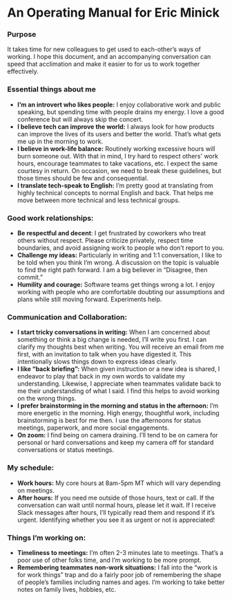 
# An Operating Manual for Eric Minick

### Purpose
It takes time for new colleagues to get used to each-other’s ways of working. I hope this document, and an accompanying conversation can speed that acclimation and make it easier to for us to work together effectively.

### Essential things about me
*	**I’m an introvert who likes people:** I enjoy collaborative work and public speaking, but spending time with people drains my energy. I love a good conference but will always skip the concert.
*	**I believe tech can improve the world:** I always look for how products can improve the lives of its users and better the world. That’s what gets me up in the morning to work.
* **I believe in work-life balance:** Routinely working excessive hours will burn someone out. With that in mind, I try hard to respect others' work hours, encourage teammates to take vacations, etc. I expect the same courtesy in return. On occasion, we need to break these guidelines, but those times should be few and consequential. 
*	**I translate tech-speak to English:** I’m pretty good at translating from highly technical concepts to normal English and back. That helps me move between more technical and less technical groups.

### Good work relationships:
*	**Be respectful and decent**: I get frustrated by coworkers who treat others without respect. Please criticize privately, respect time boundaries, and avoid assigning work to people who don’t report to you.
*	**Challenge my ideas:** Particularly in writing and 1:1 conversation, I like to be told when you think I’m wrong. A discussion on the topic is valuable to find the right path forward. I am a big believer in “Disagree, then commit.”
*	**Humility and courage:** Software teams get things wrong a lot. I enjoy working with people who are comfortable doubting our assumptions and plans while still moving forward. Experiments help. 

### Communication and Collaboration:
*	**I start tricky conversations in writing:** When I am concerned about something or think a big change is needed, I’ll write you first. I can clarify my thoughts best when writing. You will receive an email from me first, with an invitation to talk when you have digested it. This intentionally slows things down to express ideas clearly.
*	**I like “back briefing”:** When given instruction or a new idea is shared, I endeavor to play that back in my own words to validate my understanding. Likewise, I appreciate when teammates validate back to me their understanding of what I said. I find this helps to avoid working on the wrong things. 
*	**I prefer brainstorming in the morning and status in the afternoon:** I’m more energetic in the morning. High energy, thoughtful work, including brainstorming is best for me then. I use the afternoons for status meetings, paperwork, and more social engagements. 
*	**On zoom:** I find being on camera draining. I’ll tend to be on camera for personal or hard conversations and keep my camera off for standard conversations or status meetings. 

### My schedule:
*	**Work hours:** My core hours at 8am-5pm MT which will vary depending on meetings.
* **After hours:**  If you need me outside of those hours, text or call. If the conversation can wait until normal hours, please let it wait.  If I receive Slack messages after hours, I’ll typically read them and respond if it’s urgent. Identifying whether you see it as urgent or not is appreciated! 

### Things I’m working on:
*	**Timeliness to meetings:** I’m often 2-3 minutes late to meetings. That’s a poor use of other folks time, and I’m working to be more prompt.
*	**Remembering teammates non-work situations:** I fall into the “work is for work things” trap and do a fairly poor job of remembering the shape of people’s families including names and ages. I’m working to take better notes on family lives, hobbies, etc.
